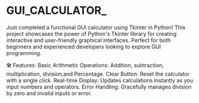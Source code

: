 # GUI_CALCULATOR_

Just completed a  functional GUI calculator using Tkinter in Python!
This project showcases the power of Python's Tkinter library for creating interactive and user-friendly graphical interfaces.
Perfect for both beginners and experienced developers looking to explore GUI programming.

🛠️ Features:
Basic Arithmetic Operations: Addition, subtraction, multiplication,  division,and Percentage.
Clear Button: Reset the calculator with a single click.
Real-time Display: Updates calculations instantly as you input numbers and operators.
Error Handling: Gracefully manages division by zero and invalid inputs or error.
